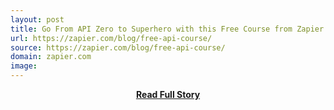```yaml
---
layout: post
title: Go From API Zero to Superhero with this Free Course from Zapier Zapier
url: https://zapier.com/blog/free-api-course/
source: https://zapier.com/blog/free-api-course/
domain: zapier.com
image: 
---
```


<p></p>
<center><p><a href="https://zapier.com/blog/free-api-course/" style='padding:25px; font-sze:18px; font-weight: bold;'>Read Full Story</a></p></center>
